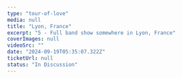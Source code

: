 ```yaml
---
type: "tour-of-love"
media: null
title: "Lyon, France"
excerpt: "5 - Full band show somewhere in Lyon, France"
coverImages: null
videoSrc: ""
date: "2024-09-19T05:35:07.322Z"
ticketUrl: null
status: "In Discussion"
---
```


